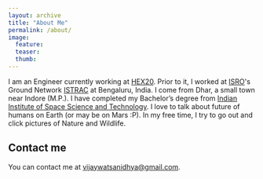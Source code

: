 ```yaml
---
layout: archive
title: "About Me"
permalink: /about/
image:
  feature:
  teaser:
  thumb:
---
```


I am an Engineer currently working at [HEX20](https://hex20.space/). Prior to it, I worked at [ISRO](https://www.isro.gov.in/index.html)'s Ground Network [ISTRAC](https://www.istrac.gov.in/) at Bengaluru, India. I come from Dhar, a small town near Indore (M.P.). I have completed my Bachelor’s degree from [Indian Institute of Space Science and Technology](https://iist.ac.in/). I love to talk about future of humans on Earth (or may be on Mars :P). In my free time, I try to go out and click pictures of Nature and Wildlife.

## Contact me
You can contact me at [vijaywatsanidhya@gmail.com](mailto:vijaywatsanidhya@gmail.com).

